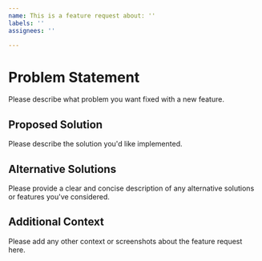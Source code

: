 ```yaml
---
name: This is a feature request about: ''
labels: ''
assignees: ''

---
```


# Problem Statement

Please describe what problem you want fixed with a new feature.

## Proposed Solution

Please describe the solution you'd like implemented.

## Alternative Solutions

Please provide a clear and concise description of any alternative solutions or features 
you've considered.

## Additional Context

Please add any other context or screenshots about the feature request here.
